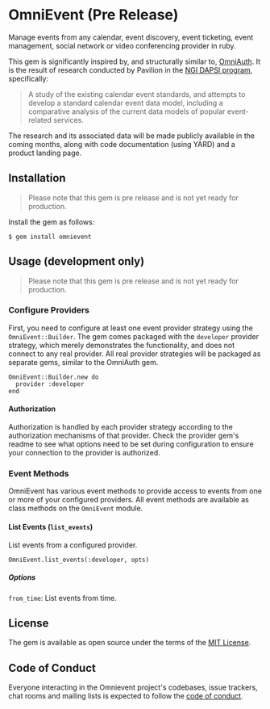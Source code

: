 # OmniEvent (Pre Release)

Manage events from any calendar, event discovery, event ticketing, event management, social network or video conferencing provider in ruby.

This gem is significantly inspired by, and structurally similar to, [OmniAuth](https://github.com/omniauth/omniauth). It is the result of research conducted by Pavilion in the [NGI DAPSI program](https://dapsi.ngi.eu/), specifically:

> A study of the existing calendar event standards, and attempts to develop a standard calendar event data model, including a comparative analysis of the current data models of popular event-related services.

The research and its associated data will be made publicly available in the coming months, along with code documentation (using YARD) and a product landing page.

## Installation

> Please note that this gem is pre release and is not yet ready for production.

Install the gem as follows:

    $ gem install omnievent

## Usage (development only)

> Please note that this gem is pre release and is not yet ready for production.

### Configure Providers

First, you need to configure at least one event provider strategy using the `OmniEvent::Builder`.
The gem comes packaged with the `developer` provider strategy, which merely demonstrates
the functionality, and does not connect to any real provider. All real provider
strategies will be packaged as separate gems, similar to the OmniAuth gem.

```
OmniEvent::Builder.new do
  provider :developer
end
```

#### Authorization

Authorization is handled by each provider strategy according to the authorization
mechanisms of that provider. Check the provider gem's readme to see what options
need to be set during configuration to ensure your connection to the provider
is authorized.

### Event Methods

OmniEvent has various event methods to provide access to events from one or more
of your configured providers. All event methods are available as class methods
on the `OmniEvent` module.

#### List Events (`list_events`)

List events from a configured provider.

```
OmniEvent.list_events(:developer, opts)
```

##### Options

`from_time`: List events from time.

## License

The gem is available as open source under the terms of the [MIT License](https://opensource.org/licenses/MIT).

## Code of Conduct

Everyone interacting in the Omnievent project's codebases, issue trackers, chat rooms and mailing lists is expected to follow the [code of conduct](https://github.com/paviliondev/omnievent/blob/main/CODE_OF_CONDUCT.md).
